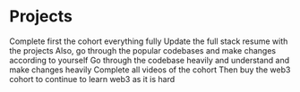 # Projects
Complete first the cohort everything fully
Update the full stack resume with the projects
Also, go through the popular codebases and make changes according to yourself
Go through the codebase heavily and understand and make changes heavily
Complete all videos of the cohort
Then buy the web3 cohort to continue to learn web3 as it is hard